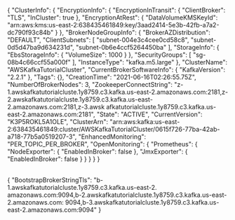 {
    "ClusterInfo": {
        "EncryptionInfo": {
            "EncryptionInTransit": {
                "ClientBroker": "TLS", 
                "InCluster": true
            }, 
            "EncryptionAtRest": {
                "DataVolumeKMSKeyId": "arn:aws:kms:us-east-2:638435461849:key/3aad2414-5e3b-42fb-a7a2-dc790f93c84b"
            }
        }, 
        "BrokerNodeGroupInfo": {
            "BrokerAZDistribution": "DEFAULT", 
            "ClientSubnets": [
                "subnet-004e3c4cee0cd58c8", 
                "subnet-0d5d47ba9d634231d", 
                "subnet-0b6e4ccf5264450ba"
            ], 
            "StorageInfo": {
                "EbsStorageInfo": {
                    "VolumeSize": 1000
                }
            }, 
            "SecurityGroups": [
                "sg-08b4c66ccf55a000f"
            ], 
            "InstanceType": "kafka.m5.large"
        }, 
        "ClusterName": "AWSKafkaTutorialCluster", 
        "CurrentBrokerSoftwareInfo": {
            "KafkaVersion": "2.2.1"
        }, 
        "Tags": {}, 
        "CreationTime": "2021-06-16T02:26:55.75Z", 
        "NumberOfBrokerNodes": 3, 
        "ZookeeperConnectString": "z-1.awskafkatutorialcluste.1y8759.c3.kafka.us-east-2.amazonaws.com:2181,z-2.awskafkatutorialcluste.1y8759.c3.kafka.us-east-2.amazonaws.com:2181,z-3.awsk
afkatutorialcluste.1y8759.c3.kafka.us-east-2.amazonaws.com:2181", 
        "State": "ACTIVE", 
        "CurrentVersion": "K3P5ROKL5A1OLE", 
        "ClusterArn": "arn:aws:kafka:us-east-2:638435461849:cluster/AWSKafkaTutorialCluster/0615f726-77ba-42ab-a718-77b5a0519207-3", 
        "EnhancedMonitoring": "PER_TOPIC_PER_BROKER", 
        "OpenMonitoring": {
            "Prometheus": {
                "NodeExporter": {
                    "EnabledInBroker": false
                }, 
                "JmxExporter": {
                    "EnabledInBroker": false
                }
            }
        }
    }
}


<br/>
{
    "BootstrapBrokerStringTls": "b-1.awskafkatutorialcluste.1y8759.c3.kafka.us-east-2.
amazonaws.com:9094,b-2.awskafkatutorialcluste.1y8759.c3.kafka.us-east-2.amazonaws.com:
9094,b-3.awskafkatutorialcluste.1y8759.c3.kafka.us-east-2.amazonaws.com:9094"
}
